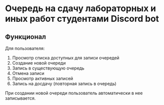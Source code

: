 # Очeредь на сдачу лабораторных и иных работ студентами Discord bot

## Функционал
Для пользователя:
1. Просмотр списка доступных для записи очередей
2. Создание новой очереди
3. Запись в существующую очередь
4. Отмена записи
5. Просмотр активных записей
6. Запись на досдачу (повторная запись в очередь)

При создании новой очереди пользователь автоматически в нее записывается.

